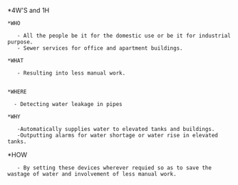 *4W'S and 1H

    *WHO
      
       - All the people be it for the domestic use or be it for industrial purpose.
       - Sewer services for office and apartment buildings.
       
    *WHAT
    
       - Resulting into less manual work.

    
    *WHERE
      
      - Detecting water leakage in pipes
       
    *WHY
       
       -Automatically supplies water to elevated tanks and buildings.
       -Outputting alarms for water shortage or water rise in elevated tanks.
       
   *HOW
   
       - By setting these devices wherever requied so as to save the wastage of water and involvement of less manual work.
       
